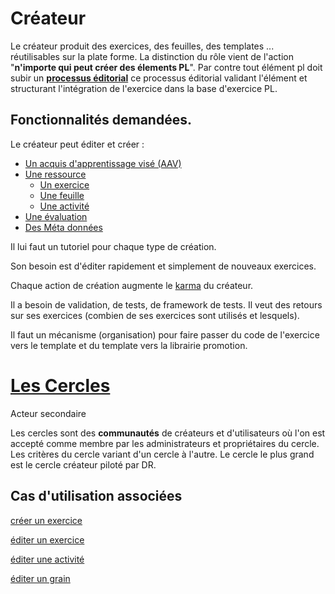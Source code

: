 # Créateur

Le créateur produit des exercices, des feuilles, des templates ... réutilisables sur la plate forme.
La distinction du rôle vient de l'action "**n'importe qui peut créer des élements PL**".
Par contre tout élément pl doit subir un **[processus éditorial](../concept/edition.md)** ce processus éditorial validant l'élément et structurant l'intégration de l'exercice dans la base d'exercice PL.


## Fonctionnalités demandées.

Le créateur peut éditer et créer :

* [Un acquis d'apprentissage visé (AAV)](../concept/aav.md)
* [Une ressource](../concept/ressource.md)
  * [Un exercice](../concept/exercice.md)
  * [Une feuille](../concept/feuille.md)
  * [Une activité](../concept/activity.md)
* [Une évaluation](../concept/evaluation.md)
* [Des Méta données](../concept/metadonnees.md)


Il lui faut un tutoriel pour chaque type de création.

Son besoin est d'éditer rapidement et simplement de nouveaux exercices.

Chaque action de création augmente le [karma](../concept/karma.md) du créateur.

Il a besoin de validation, de tests, de framework de tests. Il veut des retours sur ses exercices (combien de ses exercices sont utilisés et lesquels).

Il faut un mécanisme (organisation) pour faire passer du code de l'exercice vers le template et du template vers la librairie promotion.


# [Les Cercles](../concept/cercle.md)

Acteur secondaire

Les cercles sont des **communautés** de créateurs et d'utilisateurs où l'on est accepté comme membre par les administrateurs et propriétaires du cercle.
Les critères du cercle variant d'un cercle à l'autre.
Le cercle le plus grand est le cercle créateur piloté par DR. 



## Cas d'utilisation associées

[créer un exercice](../casutilisation/createur/createexercice.md)

[éditer un exercice](../casutilisation/createur/editerexercice.md)

[éditer une activité](../casutilisation/createur/editactivity.md)

[éditer un grain](../casutilisation/createur/editergrain.md)



